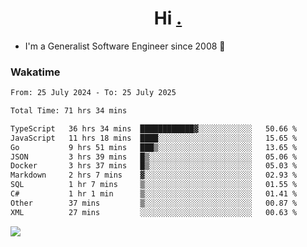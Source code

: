 <h1 align="center">Hi <a href="https://www.hackerrank.com/erasmosaraujo">.</a></h1>
 
- I'm a Generalist Software Engineer  since 2008 🚀
<!--  
<p align="left">
  <a href="https://github.com/erasmosoares/github-readme-stats">
    <img
      align="center"
      src="https://github-readme-stats.vercel.app/api/top-langs/?username=erasmosoares&theme=radical&layout=compact"
    />
  </a>
  <a href="https://github.com/erasmosoares/github-readme-stats">
    [![Harlok's WakaTime stats](https://github-readme-stats.vercel.app/api/wakatime?username=ffflabs)](https://github.com/anuraghazra/github-readme-stats)
  </a>
</p>

<!--
 ### Repo 
 
<p align="left">
 <a href="https://github.com/erasmosoares/github-readme-stats">
    <img
      align="center"
      height="165"
      src="https://github-readme-stats.vercel.app/api/pin?username=erasmosoares&repo=sample-node&title_color=fff&icon_color=f9f9f9&text_color=9f9f9f&bg_color=151515"
    />
  </a>
  <a href="https://github.com/erasmosoares/github-readme-stats">
    <img
      align="center"
      height="165"
      src="https://github-readme-stats.vercel.app/api/pin?username=erasmosoares&repo=sample-node&title_color=fff&icon_color=f9f9f9&text_color=9f9f9f&bg_color=151515"
    />
  </a>
</p>
-->

 ### Wakatime 

<!--START_SECTION:waka-->

```txt
From: 25 July 2024 - To: 25 July 2025

Total Time: 71 hrs 34 mins

TypeScript   36 hrs 34 mins  ████████████▓░░░░░░░░░░░░   50.66 %
JavaScript   11 hrs 18 mins  ████░░░░░░░░░░░░░░░░░░░░░   15.65 %
Go           9 hrs 51 mins   ███▒░░░░░░░░░░░░░░░░░░░░░   13.65 %
JSON         3 hrs 39 mins   █▒░░░░░░░░░░░░░░░░░░░░░░░   05.06 %
Docker       3 hrs 37 mins   █▒░░░░░░░░░░░░░░░░░░░░░░░   05.03 %
Markdown     2 hrs 7 mins    ▓░░░░░░░░░░░░░░░░░░░░░░░░   02.93 %
SQL          1 hr 7 mins     ▒░░░░░░░░░░░░░░░░░░░░░░░░   01.55 %
C#           1 hr 1 min      ▒░░░░░░░░░░░░░░░░░░░░░░░░   01.41 %
Other        37 mins         ▒░░░░░░░░░░░░░░░░░░░░░░░░   00.87 %
XML          27 mins         ░░░░░░░░░░░░░░░░░░░░░░░░░   00.63 %
```

<!--END_SECTION:waka-->

![](https://komarev.com/ghpvc/?username=erasmosoares&color=brightgreen)
